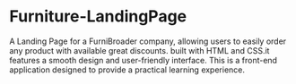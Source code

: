 # Furniture-LandingPage
A Landing Page for a FurniBroader company, allowing users to easily order any product with available great discounts. built with HTML and CSS.it features a smooth design and user-friendly interface. This is a front-end application designed to provide a practical learning experience. 
